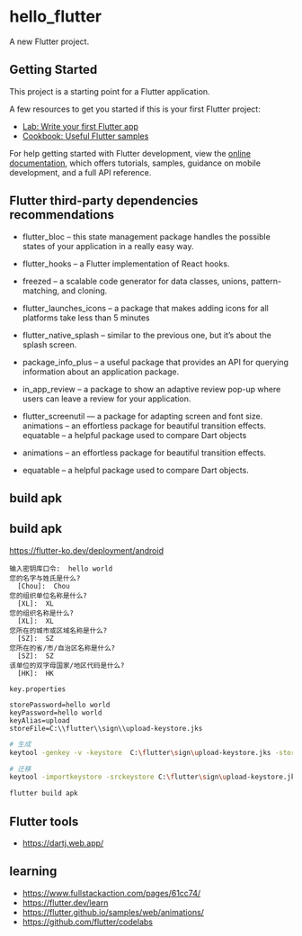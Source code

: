 # hello_flutter

A new Flutter project.

## Getting Started

This project is a starting point for a Flutter application.

A few resources to get you started if this is your first Flutter project:

- [Lab: Write your first Flutter app](https://docs.flutter.dev/get-started/codelab)
- [Cookbook: Useful Flutter samples](https://docs.flutter.dev/cookbook)

For help getting started with Flutter development, view the
[online documentation](https://docs.flutter.dev/), which offers tutorials,
samples, guidance on mobile development, and a full API reference.

## Flutter third-party dependencies recommendations

+ flutter_bloc – this state management package handles the possible states
  of your application in a really easy way.

+ flutter_hooks – a Flutter implementation of React hooks.

+ freezed – a scalable code generator for data classes, unions, pattern-matching,
  and cloning.

+ flutter_launches_icons – a package that makes adding icons for all platforms
  take less than 5 minutes

+ flutter_native_splash – similar to the previous one, but it’s about the splash
  screen.

+ package_info_plus – a useful package that provides an API for querying
  information about an application package.

+ in_app_review – a package to show an adaptive review pop-up where users
  can leave a review for your application.


+ flutter_screenutil — a package for adapting screen and font size.
  animations – an effortless package for beautiful transition effects.
  equatable – a helpful package used to compare Dart objects

+ animations – an effortless package for beautiful transition effects.

+ equatable – a helpful package used to compare Dart objects.

## build apk

## build apk

https://flutter-ko.dev/deployment/android

```
输入密钥库口令:  hello world
您的名字与姓氏是什么?
  [Chou]:  Chou
您的组织单位名称是什么?
  [XL]:  XL
您的组织名称是什么?
  [XL]:  XL
您所在的城市或区域名称是什么?
  [SZ]:  SZ
您所在的省/市/自治区名称是什么?
  [SZ]:  SZ
该单位的双字母国家/地区代码是什么?
  [HK]:  HK

```

`key.properties`

```
storePassword=hello world
keyPassword=hello world
keyAlias=upload
storeFile=C:\\flutter\\sign\\upload-keystore.jks
```

```bash
# 生成
keytool -genkey -v -keystore  C:\flutter\sign\upload-keystore.jks -storetype JKS -keyalg RSA -keysize 2048 -validity 10000 -alias upload

# 迁移
keytool -importkeystore -srckeystore C:\flutter\sign\upload-keystore.jks -destkeystore C:\flutter\sign\upload-keystore.jks -deststoretype pkcs12
```

```bash
flutter build apk
```

## Flutter tools

+ https://dartj.web.app/

## learning

+ https://www.fullstackaction.com/pages/61cc74/
+ https://flutter.dev/learn
+ https://flutter.github.io/samples/web/animations/
+ https://github.com/flutter/codelabs